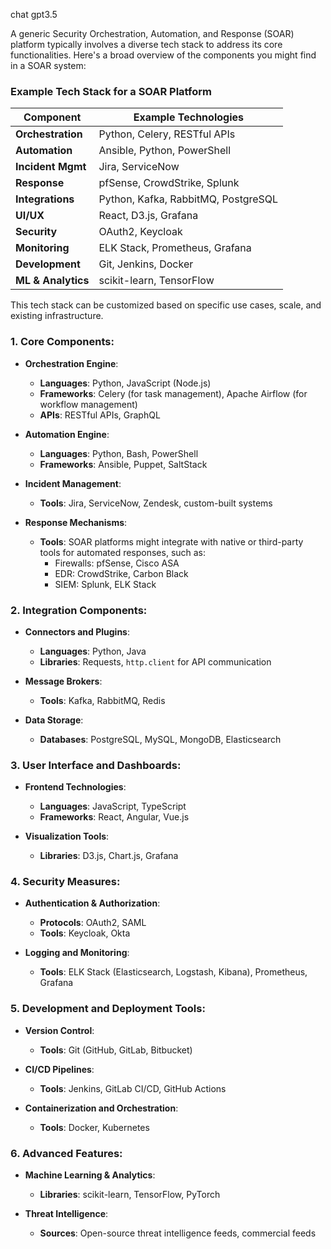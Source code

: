 chat gpt3.5

A generic Security Orchestration, Automation, and Response (SOAR) platform typically involves a diverse tech stack to address its core functionalities. Here's a broad overview of the components you might find in a SOAR system:

### Example Tech Stack for a SOAR Platform

| Component         | Example Technologies                             |
|-------------------|---------------------------------------------------|
| **Orchestration** | Python, Celery, RESTful APIs                      |
| **Automation**    | Ansible, Python, PowerShell                       |
| **Incident Mgmt** | Jira, ServiceNow                                  |
| **Response**      | pfSense, CrowdStrike, Splunk                      |
| **Integrations**  | Python, Kafka, RabbitMQ, PostgreSQL               |
| **UI/UX**         | React, D3.js, Grafana                             |
| **Security**      | OAuth2, Keycloak                                  |
| **Monitoring**    | ELK Stack, Prometheus, Grafana                    |
| **Development**   | Git, Jenkins, Docker                              |
| **ML & Analytics** | scikit-learn, TensorFlow                          |

This tech stack can be customized based on specific use cases, scale, and existing infrastructure.

### 1. **Core Components:**

- **Orchestration Engine**:
  - **Languages**: Python, JavaScript (Node.js)
  - **Frameworks**: Celery (for task management), Apache Airflow (for workflow management)
  - **APIs**: RESTful APIs, GraphQL

- **Automation Engine**:
  - **Languages**: Python, Bash, PowerShell
  - **Frameworks**: Ansible, Puppet, SaltStack

- **Incident Management**:
  - **Tools**: Jira, ServiceNow, Zendesk, custom-built systems

- **Response Mechanisms**:
  - **Tools**: SOAR platforms might integrate with native or third-party tools for automated responses, such as:
    - Firewalls: pfSense, Cisco ASA
    - EDR: CrowdStrike, Carbon Black
    - SIEM: Splunk, ELK Stack

### 2. **Integration Components:**

- **Connectors and Plugins**:
  - **Languages**: Python, Java
  - **Libraries**: Requests, `http.client` for API communication

- **Message Brokers**:
  - **Tools**: Kafka, RabbitMQ, Redis

- **Data Storage**:
  - **Databases**: PostgreSQL, MySQL, MongoDB, Elasticsearch

### 3. **User Interface and Dashboards:**

- **Frontend Technologies**:
  - **Languages**: JavaScript, TypeScript
  - **Frameworks**: React, Angular, Vue.js

- **Visualization Tools**:
  - **Libraries**: D3.js, Chart.js, Grafana

### 4. **Security Measures:**

- **Authentication & Authorization**:
  - **Protocols**: OAuth2, SAML
  - **Tools**: Keycloak, Okta

- **Logging and Monitoring**:
  - **Tools**: ELK Stack (Elasticsearch, Logstash, Kibana), Prometheus, Grafana

### 5. **Development and Deployment Tools:**

- **Version Control**:
  - **Tools**: Git (GitHub, GitLab, Bitbucket)

- **CI/CD Pipelines**:
  - **Tools**: Jenkins, GitLab CI/CD, GitHub Actions

- **Containerization and Orchestration**:
  - **Tools**: Docker, Kubernetes

### 6. **Advanced Features:**

- **Machine Learning & Analytics**:
  - **Libraries**: scikit-learn, TensorFlow, PyTorch

- **Threat Intelligence**:
  - **Sources**: Open-source threat intelligence feeds, commercial feeds

